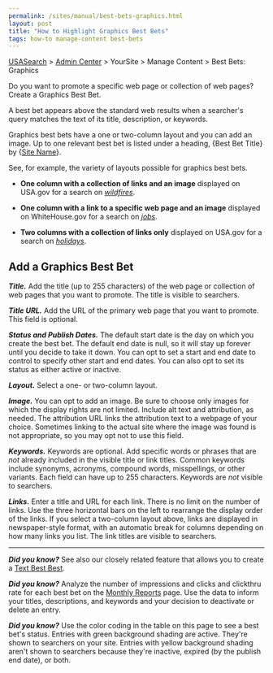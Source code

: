 ```yaml
---
permalink: /sites/manual/best-bets-graphics.html
layout: post
title: "How to Highlight Graphics Best Bets"
tags: how-to manage-content best-bets
---
```

[USASearch](http://usasearch.howto.gov) > [Admin Center](https://search.usa.gov/sites/) > YourSite > Manage Content > Best Bets: Graphics

Do you want to promote a specific web page or collection of web pages? Create a Graphics Best Bet.

A best bet appears above the standard web results when a searcher's query matches the text of its title, description, or keywords.

Graphics best bets have a one or two-column layout and you can add an image. Up to one relevant best bet is listed under a heading, {Best Bet Title} by {[Site Name](/sites/manual/settings.html)}.

See, for example, the variety of layouts possible for graphics best bets.

* **One column with a collection of links and an image** displayed on USA.gov for a search on *[wildfires](http://search.usa.gov/search?query=wildfires&affiliate=usa.gov)*. 

* **One column with a link to a specific web page and an image** displayed on WhiteHouse.gov for a search on *[jobs](http://search.usa.gov/search?affiliate=wh&query=jobs)*.

* **Two columns with a collection of links only** displayed on USA.gov for a search on *[holidays](http://search.usa.gov/search?query=holidays&affiliate=usa.gov)*. 

## Add a Graphics Best Bet

***Title.*** Add the title (up to 255 characters) of the web page or collection of web pages that you want to promote. The title is visible to searchers.

***Title URL.*** Add the URL of the primary web page that you want to promote. This field is optional.

***Status and Publish Dates.*** The default start date is the day on which you create the best bet. The default end date is null, so it will stay up forever until you decide to take it down. You can opt to set a start and end date to control to specify other start and end dates. You can also opt to set its status as either active or inactive.

***Layout.*** Select a one- or two-column layout. 

***Image.*** You can opt to add an image. Be sure to choose only images for which the display rights are not limited. Include alt text and attribution, as needed. The attribution URL links the attribution text to a webpage of your choice. Sometimes linking to the actual site where the image was found is not appropriate, so you may opt not to use this field.

***Keywords.*** Keywords are optional. Add specific words or phrases that are *not* already included in the visible title or link titles. Common keywords include synonyms, acronyms, compound words, misspellings, or other variants. Each field can have up to 255 characters. Keywords are *not* visible to searchers.

***Links.*** Enter a title and URL for each link. There is no limit on the number of links. Use the three horizontal bars on the left to rearrange the display order of the links. If you select a two-column layout above, links are displayed in newspaper-style format, with an automatic break for columns depending on how many links you list. The link titles are visible to searchers.

--- 

***Did you know?*** See also our closely related feature that allows you to create a [Text Best Best](/sites/manual/best-bets-text.html).

***Did you know?*** Analyze the number of impressions and clicks and clickthru rate for each best bet on the [Monthly Reports](/sites/manual/monthly-reports.html) page. Use the data to inform your titles, descriptions, and keywords and your decision to deactivate or delete an entry.

***Did you know?*** Use the color coding in the table on this page to see a best bet's status. Entries with green background shading are active. They're shown to searchers on your site. Entries with yellow background shading aren't shown to searchers because they're inactive, expired (by the publish end date), or both.